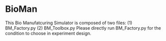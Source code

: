 # BioMan
This Bio Manufatcuring Simulator is composed of two files: (1) BM_Factory.py (2) BM_Toolbox.py Please directly run BM_Factory.py for the condition to choose in experiment design.
